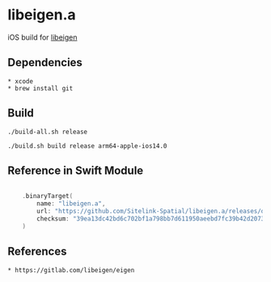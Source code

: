 # libeigen.a
iOS build for [libeigen](https://gitlab.com/libeigen/eigen)

## Dependencies

    * xcode
    * brew install git


## Build

    ./build-all.sh release

    ./build.sh build release arm64-apple-ios14.0


## Reference in Swift Module

``` swift

    .binaryTarget(
        name: "libeigen.a",
        url: "https://github.com/Sitelink-Spatial/libeigen.a/releases/download/r1/libeigen.a.xcframework.zip",
        checksum: "39ea13dc42bd6c702bf1a798bb7d611950aeebd7fc39b42d2073682dc0ed2b19"
    )

```

## References

    * https://gitlab.com/libeigen/eigen
